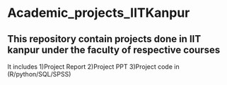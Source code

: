 # Academic_projects_IITKanpur
## This repository contain projects done in IIT kanpur under the faculty of respective courses
It includes 
1)Project Report
2)Project PPT
3)Project code in (R/python/SQL/SPSS)
